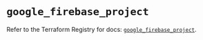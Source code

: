 # `google_firebase_project`

Refer to the Terraform Registry for docs: [`google_firebase_project`](https://registry.terraform.io/providers/hashicorp/google-beta/6.25.0/docs/resources/google_firebase_project).
